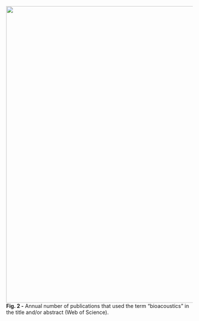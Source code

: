 <img src="https://user-images.githubusercontent.com/49490001/107029058-b7c45580-67ae-11eb-9a61-34bbccd6c7e3.png" width="800">
<div id="fig-caption">
<b>Fig. 2 -</b> Annual number of publications that used the term “bioacoustics” in the title and/or abstract (Web of Science).
</div>
